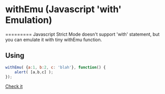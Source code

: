 # withEmu (Javascript 'with' Emulation)
=========
Javascript Strict Mode doesn't support 'with' statement, but you can emulate it with tiny withEmu function.
## Using
``` Javascript
withEmu( {a:1, b:2, c: 'blah'}, function() {
    alert( [a,b,c] );
});
```
[Check it](http://jsfiddle.net/yrCxn/)